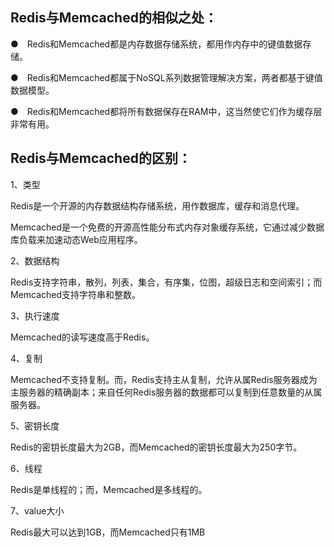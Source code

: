 ## Redis与Memcached的相似之处：

●　Redis和Memcached都是内存数据存储系统，都用作内存中的键值数据存储。

●　Redis和Memcached都属于NoSQL系列数据管理解决方案，两者都基于键值数据模型。

●　Redis和Memcached都将所有数据保存在RAM中，这当然使它们作为缓存层非常有用。



## Redis与Memcached的区别：

1、类型

Redis是一个开源的内存数据结构存储系统，用作数据库，缓存和消息代理。

Memcached是一个免费的开源高性能分布式内存对象缓存系统，它通过减少数据库负载来加速动态Web应用程序。

2、数据结构

Redis支持字符串，散列，列表，集合，有序集，位图，超级日志和空间索引；而Memcached支持字符串和整数。

3、执行速度

Memcached的读写速度高于Redis。

4、复制

Memcached不支持复制。而，Redis支持主从复制，允许从属Redis服务器成为主服务器的精确副本；来自任何Redis服务器的数据都可以复制到任意数量的从属服务器。

5、密钥长度

Redis的密钥长度最大为2GB，而Memcached的密钥长度最大为250字节。

6、线程

Redis是单线程的；而，Memcached是多线程的。

7、value大小

Redis最大可以达到1GB，而Memcached只有1MB
